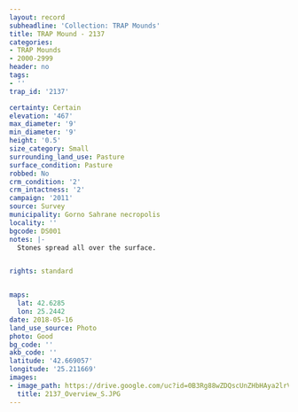 ```yaml
---
layout: record
subheadline: 'Collection: TRAP Mounds'
title: TRAP Mound - 2137
categories:
- TRAP Mounds
- 2000-2999
header: no
tags:
- ''
trap_id: '2137'

certainty: Certain
elevation: '467'
max_diameter: '9'
min_diameter: '9'
height: '0.5'
size_category: Small
surrounding_land_use: Pasture
surface_condition: Pasture
robbed: No
crm_condition: '2'
crm_intactness: '2'
campaign: '2011'
source: Survey
municipality: Gorno Sahrane necropolis
locality: ''
bgcode: DS001
notes: |-
  Stones spread all over the surface.


rights: standard


maps:
  lat: 42.6285
  lon: 25.2442
date: 2018-05-16
land_use_source: Photo
photo: Good
bg_code: ''
akb_code: ''
latitude: '42.669057'
longitude: '25.211669'
images:
- image_path: https://drive.google.com/uc?id=0B3Rg88wZDQscUnZHbHAya2lrVW8
  title: 2137_Overview_S.JPG
---
```

